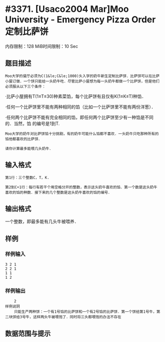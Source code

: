 # #3371. [Usaco2004 Mar]Moo University - Emergency Pizza Order 定制比萨饼

内存限制：128 MiB时间限制：10 Sec

## 题目描述

    Moo大学的餐厅必须为C(1&le;C&le;1000)头入学的奶牛新生定制比萨饼．比萨饼可以在比萨小屋订做．一个饼只能给一头奶牛吃．尽管比萨小屋想为每一头奶牛都做一个比萨饼，但是他们必须服从以下三个条件：

&middot;比萨小屋拥有T(1&le;T&le;30)种素菜馅，每个比萨饼有且仅有K(1&le;K&le;T)种馅．

&middot;任何一个比萨饼里不能有两种相同的馅（比如一个比萨饼里不能有两份洋葱）．

&middot;任何两个比萨饼不能有完全相同的馅，即任何两个比萨饼至少有一种馅是不同的．当然，馅  的编号是1到T.

    Moo大学的奶牛对比萨饼馅十分挑剔，有的奶牛可能什么馅都不喜欢．一头奶牛只吃那种所有的馅他都喜欢的比萨饼．

    请你计算最多能喂几头奶牛．

## 输入格式

    第1行：三个整数C，T，K.

    第2到C+1行：每行有若干个用空格分开的整数，表示这头奶牛喜欢的馅．第一个数是这头奶牛喜欢的馅的种数．接下来的几个整数是这头奶牛喜欢的馅的编号．

## 输出格式

 

一个整数，即最多能有几头牛被喂养．

 

 

## 样例

### 样例输入

    
    3 2 1
    2 2 1
    1 1
    1 2
    

### 样例输出

    
        2
    样例说阴
        只能生产两种饼：一个有1号馅的比萨饼和一个有2号馅的比萨饼．第一个饼给第1号牛，第二块饼给3号牛，这样两头牛被喂饱了．同时将三头都喂饱的办法不存在
    
    

## 数据范围与提示
